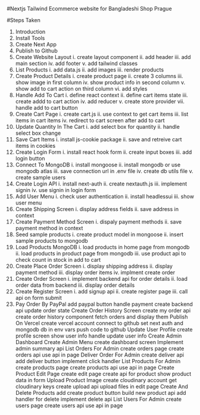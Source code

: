 #Nextjs Tailwind Ecommerce website for Bangladeshi Shop Prague

#Steps Taken

1. Introduction
2. Install Tools
3. Create Next App
4. Publish to Github
5. Create Website Layout
   i. create layout component
   ii. add header
   iii. add main section
   iv. add footer
   v. add tailwind classes
6. List Products
   i. add data.js
   ii. add images
   iii. render products
7. Create Product Details
   i. create product page
   ii. create 3 columns
   iii. show image in first column
   iv. show product info in second column
   v. show add to cart action on third column
   vi. add styles
8. Handle Add To Cart
   i. define react context
   ii. define cart items state
   iii. create addd to cart action
   iv. add reducer
   v. create store provider
   vii. handle add to cart button
9. Create Cart Page
   i. create cart.js
   ii. use context to get cart items
   iii. list items in cart items
   iv. redirect to cart screen after add to cart
10. Update Quantity In The Cart
    i. add select box for quantity
    ii. handle select box change
11. Save Cart Items
    i. install js-cookie package
    ii. save and retreive cart items in cookies
12. Create Login Form
    i. install react hook form
    ii. create input boxes
    iii. add login button
13. Connect To MongoDB
    i. install mongoose
    ii. install mongodb or use mongodb atlas
    iii. save connection url in .env file
    iv. create db utils file
    v. create sample users
14. Create Login API
    i. install next-auth
    ii. create nextauth.js
    iii. implement signin
    iv. use signin in login form
15. Add User Menu
    i. check user authentication
    ii. install headlessui
    iii. show user menu
16. Create Shipping Screen
    i. display address fields
    ii. save address in context
17. Create Payment Method Screen
    i. dispaly payment methods
    ii. save payment method in context
18. Seed sample products
    i. create product model in mongoose
    ii. insert sample products to mongodb
19. Load Products MongoDB
    i. load products in home page from mongodb
    ii. load products in product page from mongodb
    iii. use product api to check count in stock in add to cart
20. Create Place Order Screen
    i. display shipping address
    ii. display payment method
    iii. display order items
    iv. implment create order
21. Create Order Screen
    i. implement backend api for order details
    ii. load order data from backend
    iii. display order details
22. Create Register Screen
    i. add signup api
    ii. create register page
    iii. call api on form submit
23. Pay Order By PayPal
    add paypal button
    handle payment
    create backend api
    update order state
    Create Order History Screen
    create my order api
    create order history component
    fetch orders and display them
    Publish On Vercel
    create vercel account
    connect to github
    set next auth and mongodb db in env vars
    push code to github
    Update User Profile
    create profile screen
    show user info
    handle update user info
    Create Admin Dashboard
    Create Admin Menu
    create dashboard screen
    Implement admin summary api
    List Orders For Admin
    create orders page
    create orders api
    use api in page
    Deliver Order For Admin
    create deliver api
    add deliver button
    implement click handler
    List Products For Admin
    create products page
    create products api
    use api in page
    Create Product Edit Page
    create edit page
    create api for product
    show product data in form
    Upload Product Image
    create cloudinary account
    get cloudinary keys
    create upload api
    upload files in edit page
    Create And Delete Products
    add create product button
    build new product api
    add handler for delete
    implement delete api
    List Users For Admin
    create users page
    create users api
    use api in page

